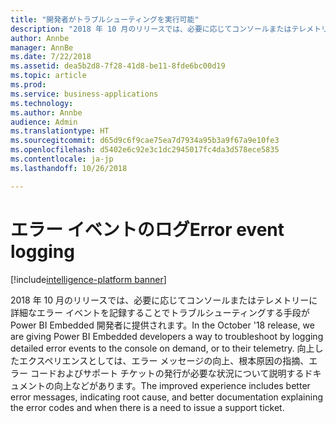 ```yaml
---
title: "開発者がトラブルシューティングを実行可能"
description: "2018 年 10 月のリリースでは、必要に応じてコンソールまたはテレメトリーに詳細なエラー イベントを記録することでトラブルシューティングする手段が Power BI Embedded 開発者に提供されます。"
author: Annbe
manager: AnnBe
ms.date: 7/22/2018
ms.assetid: dea5b2d8-7f28-41d8-be11-8fde6bc00d19
ms.topic: article
ms.prod: 
ms.service: business-applications
ms.technology: 
ms.author: Annbe
audience: Admin
ms.translationtype: HT
ms.sourcegitcommit: d65d9c6f9cae75ea7d7934a95b3a9f67a9e10fe3
ms.openlocfilehash: d5402e6c92e3c1dc2945017fc4da3d578ece5835
ms.contentlocale: ja-jp
ms.lasthandoff: 10/26/2018

---
```

#  <a name="error-event-logging"></a><span data-ttu-id="4c307-103">エラー イベントのログ</span><span class="sxs-lookup"><span data-stu-id="4c307-103">Error event logging</span></span>

[!include[intelligence-platform banner](../../includes/intelligence-platform.md)]



<span data-ttu-id="4c307-104">2018 年 10 月のリリースでは、必要に応じてコンソールまたはテレメトリーに詳細なエラー イベントを記録することでトラブルシューティングする手段が Power BI Embedded 開発者に提供されます。</span><span class="sxs-lookup"><span data-stu-id="4c307-104">In the October '18 release, we are giving Power BI Embedded developers a way to troubleshoot by logging detailed error events to the console on demand, or to their telemetry.</span></span> <span data-ttu-id="4c307-105">向上したエクスペリエンスとしては、エラー メッセージの向上、根本原因の指摘、エラー コードおよびサポート チケットの発行が必要な状況について説明するドキュメントの向上などがあります。</span><span class="sxs-lookup"><span data-stu-id="4c307-105">The improved experience includes better error messages, indicating root cause, and better documentation explaining the error codes and when there is a need to issue a support ticket.</span></span>

